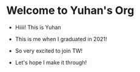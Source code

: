 # Welcome to Yuhan's Org
- Hiiii! This is Yuhan
- This is me when I graduated in 2021!

- So very excited to join TW!
- Let's hope I make it through!